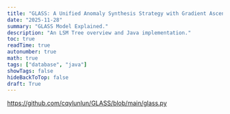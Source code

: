 ```yaml
---
title: "GLASS: A Unified Anomaly Synthesis Strategy with Gradient Ascent for Industrial Anomaly Detection and Localization"
date: "2025-11-28"
summary: "GLASS Model Explained."
description: "An LSM Tree overview and Java implementation."
toc: true
readTime: true
autonumber: true
math: true
tags: ["database", "java"]
showTags: false
hideBackToTop: false
draft: True
---
```


https://github.com/cqylunlun/GLASS/blob/main/glass.py


